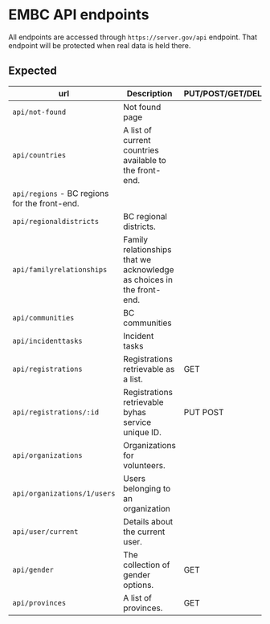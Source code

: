 # EMBC API endpoints

All endpoints are accessed through `https://server.gov/api` endpoint. That endpoint will be protected when real data is held there.



## Expected

url | Description | PUT/POST/GET/DELETE | status
-|-|-|-
`api/not-found` | Not found page  | |
`api/countries` | A list of current countries available to the front-end. | |
`api/regions` - BC regions for the front-end. | |
`api/regionaldistricts` | BC regional districts. | |
`api/familyrelationships` | Family relationships that we acknowledge as choices in the front-end. | |
`api/communities` | BC communities | |
`api/incidenttasks` | Incident tasks | |
`api/registrations` | Registrations retrievable as a list. | GET | Works
`api/registrations/:id` | Registrations retrievable byhas service unique ID. | PUT POST |
`api/organizations` | Organizations for volunteers. | |
`api/organizations/1/users` | Users belonging to an organization | | 
`api/user/current` | Details about the current user. |  |
`api/gender` | The collection of gender options. | GET | In discussion
`api/provinces` | A list of provinces. | GET | In discussion